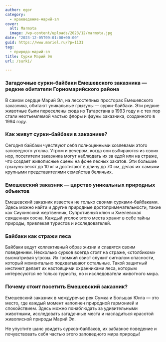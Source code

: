 ```yaml
---
author: egor
category:
  - краеведение-марий-эл
cover:
  alt: Marmota
  image: /wp-content/uploads/2023/12/marmota.jpg
date: "2023-12-05T09:01:00+00:00"
guid: https://www.mariel.ru/?p=1131
tag:
  - природа-марий-эл
title: Сурки Марий Эл
url: /surki/

---
```

### Загадочные сурки-байбаки Емешевского заказника — редкие обитатели Горномарийского района

В самом сердце Марий Эл, на лесостепных просторах Емешевского заказника, обитают уникальные грызуны — сурки-байбаки. Эти редкие животные были переселены сюда из Татарстана в 1993 году и с тех пор стали неотъемлемой частью флоры и фауны заказника, созданного в 1994 году.

### Как живут сурки-байбаки в заказнике?

Сегодня байбаки чувствуют себя полноценными хозяевами этого заповедного уголка. Утром и вечером, когда они выбираются из своих нор, посетители заказника могут наблюдать их за едой или на страже, что создает живописные сцены на фоне лесных закатов. Эти большие грызуны весят до 10 кг и достигают в длину до 70 см, делая их самыми крупными представителями семейства беличьих.

### Емешевский заказник — царство уникальных природных объектов

Емешевский заказник известен не только своими сурками-байбаками. Здесь можно найти и другие природные достопримечательности, такие как Сиухинский жертвенник, Супротивный ключ и Хмелевская священная сосна. Каждый уголок этого места хранит в себе тайны природы, привлекая туристов и исследователей.

### Байбаки как стражи леса

Байбаки ведут коллективный образ жизни и славятся своим поведением. Несколько сурков всегда стоят на страже, «столбиком» высматривая угрозы. Их громкий свист служит сигналом опасности, который моментально подхватывают остальные. Такой защитный инстинкт делает их настоящими охранниками леса, которым интересуются не только туристы, но и исследователи животного мира.

### Почему стоит посетить Емешевский заказник?

Емешевский заказник в междуречье рек Сумка и Большая Юнга — это место, где каждый момент наполнен природной гармонией и спокойствием. Здесь можно понаблюдать за удивительными животными, исследовать загадочные места и насладиться красотой живописной природы Марий Эл.

Не упустите шанс увидеть сурков-байбаков, их забавное поведение и почувствовать себя частью этого заповедного мира природы!
